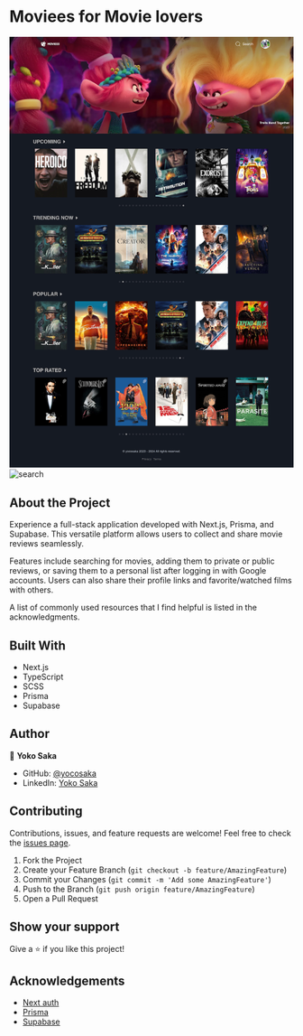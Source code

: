 # Moviees for Movie lovers

![screenshot](./screenshot.png)
![search](./moviees-search.gif)

## About the Project

Experience a full-stack application developed with Next.js, Prisma, and Supabase. This versatile platform allows users to collect and share movie reviews seamlessly.

Features include searching for movies, adding them to private or public reviews, or saving them to a personal list after logging in with Google accounts. Users can also share their profile links and favorite/watched films with others.

A list of commonly used resources that I find helpful is listed in the acknowledgments.

## Built With

- Next.js
- TypeScript
- SCSS
- Prisma
- Supabase

<!-- ## Live App

[Live App Link](https://www.moviees.life/) -->

<!-- ## Getting Started

To get a local copy up and running follow these simple example steps.

1. On the project GitHub page, navigate to the main page of the repository.
2. Under the repository name, locate and click on a green button named `Code`.
3. Copy the project URL as displayed.
4. If you're running the Windows Operating System, open your command prompt. On Linux, Open your terminal.
5. Change the current working directory to the location where you want the cloned directory to be made. Leave as it is if the current location is where you want the project to be.
6. Type git clone, and then paste the URL you copied in Step 3. <br>
   e.g. $ git clone https://github.com/yourUsername/yourProjectName
7. Press Enter. Your local copy will be created.
8. Go to helpers/baseUrl.js and rewrite the baseUrl like `http://localhost:3001/` so you can run this project in your local environment
9. To run the server, run `npm start`
10. To run the tests, run `npm test` -->

## Author

👤 **Yoko Saka**

- GitHub: [@yocosaka](https://github.com/yocosaka)
- LinkedIn: [Yoko Saka](https://www.linkedin.com/in/yokosaka)

## Contributing

Contributions, issues, and feature requests are welcome!
Feel free to check the [issues page](../../issues).

1. Fork the Project
2. Create your Feature Branch (`git checkout -b feature/AmazingFeature`)
3. Commit your Changes (`git commit -m 'Add some AmazingFeature'`)
4. Push to the Branch (`git push origin feature/AmazingFeature`)
5. Open a Pull Request

## Show your support

Give a ⭐️ if you like this project!

<!-- ## License

This project is [MIT](./LICENSE) licensed except for the design above -->

## Acknowledgements

- [Next auth](https://next-auth.js.org/)
- [Prisma](https://www.prisma.io/)
- [Supabase](https://supabase.com/)

